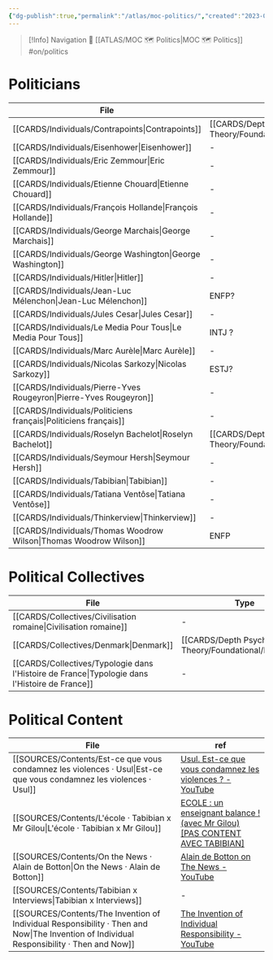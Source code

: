 ```yaml
---
{"dg-publish":true,"permalink":"/atlas/moc-politics/","created":"2023-02-19T16:07:17.175+01:00","updated":"2023-04-21T09:34:41.502+02:00"}
---
```


> [!Info] Navigation 💠
> [[ATLAS/MOC 🗺️ Politics\|MOC 🗺️ Politics]]  #on/politics 

# Politicians
| File                                                                  | Type                                                         | language |
| --------------------------------------------------------------------- | ------------------------------------------------------------ | -------- |
| [[CARDS/Individuals/Contrapoints\|Contrapoints]]                   | [[CARDS/Depth Psychology Theory/Foundational/INFJ\|INFJ]] | \-       |
| [[CARDS/Individuals/Eisenhower\|Eisenhower]]                       | \-                                                           | \-       |
| [[CARDS/Individuals/Eric Zemmour\|Eric Zemmour]]                   | \-                                                           | fr       |
| [[CARDS/Individuals/Etienne Chouard\|Etienne Chouard]]             | \-                                                           | fr       |
| [[CARDS/Individuals/François Hollande\|François Hollande]]         | \-                                                           | \-       |
| [[CARDS/Individuals/George Marchais\|George Marchais]]             | \-                                                           | \-       |
| [[CARDS/Individuals/George Washington\|George Washington]]         | \-                                                           | \-       |
| [[CARDS/Individuals/Hitler\|Hitler]]                               | \-                                                           | \-       |
| [[CARDS/Individuals/Jean-Luc Mélenchon\|Jean-Luc Mélenchon]]       | ENFP?                                                        | fr       |
| [[CARDS/Individuals/Jules Cesar\|Jules Cesar]]                     | \-                                                           | \-       |
| [[CARDS/Individuals/Le Media Pour Tous\|Le Media Pour Tous]]       | INTJ ?                                                       | fr       |
| [[CARDS/Individuals/Marc Aurèle\|Marc Aurèle]]                     | \-                                                           | \-       |
| [[CARDS/Individuals/Nicolas Sarkozy\|Nicolas Sarkozy]]             | ESTJ?                                                        | fr       |
| [[CARDS/Individuals/Pierre-Yves Rougeyron\|Pierre-Yves Rougeyron]] | \-                                                           | fr       |
| [[CARDS/Individuals/Politiciens français\|Politiciens français]]   | \-                                                           | \-       |
| [[CARDS/Individuals/Roselyn Bachelot\|Roselyn Bachelot]]           | [[CARDS/Depth Psychology Theory/Foundational/ESFP\|ESFP]] | fr       |
| [[CARDS/Individuals/Seymour Hersh\|Seymour Hersh]]                 | \-                                                           | \-       |
| [[CARDS/Individuals/Tabibian\|Tabibian]]                           | \-                                                           | fr       |
| [[CARDS/Individuals/Tatiana Ventôse\|Tatiana Ventôse]]             | \-                                                           | fr       |
| [[CARDS/Individuals/Thinkerview\|Thinkerview]]                     | \-                                                           | fr       |
| [[CARDS/Individuals/Thomas Woodrow Wilson\|Thomas Woodrow Wilson]] | ENFP                                                         | \-       |


# Political Collectives 
| File                                                                                              | Type                                                         |
| ------------------------------------------------------------------------------------------------- | ------------------------------------------------------------ |
| [[CARDS/Collectives/Civilisation romaine\|Civilisation romaine]]                               | \-                                                           |
| [[CARDS/Collectives/Denmark\|Denmark]]                                                         | [[CARDS/Depth Psychology Theory/Foundational/ISTP\|ISTP]] |
| [[CARDS/Collectives/Typologie dans l'Histoire de France\|Typologie dans l'Histoire de France]] | \-                                                           |


# Political Content
| File                                                                                                                                         | ref                                                                                                                        |
| -------------------------------------------------------------------------------------------------------------------------------------------- | -------------------------------------------------------------------------------------------------------------------------- |
| [[SOURCES/Contents/Est-ce que vous condamnez les violences · Usul\|Est-ce que vous condamnez les violences · Usul]]                       | [Usul. Est-ce que vous condamnez les violences ? - YouTube](https://www.youtube.com/watch?v=L6OW3C-Y3fU)                   |
| [[SOURCES/Contents/L'école · Tabibian x Mr Gilou\|L'école · Tabibian x Mr Gilou]]                                                         | [ECOLE : un enseignant balance ! (avec Mr Gilou) [PAS CONTENT AVEC TABIBIAN]](https://www.youtube.com/watch?v=HtASaZOlxUU) |
| [[SOURCES/Contents/On the News · Alain de Botton\|On the News · Alain de Botton]]                                                         | [Alain de Botton on The News - YouTube](https://www.youtube.com/watch?v=SNr-AoFLjok&t=3s)                                  |
| [[SOURCES/Contents/Tabibian x Interviews\|Tabibian x Interviews]]                                                                         | \-                                                                                                                         |
| [[SOURCES/Contents/The Invention of Individual Responsibility · Then and Now\|The Invention of Individual Responsibility · Then and Now]] | [The Invention of Individual Responsibility - YouTube](https://youtu.be/tp4FGAv2gks)                                       |
